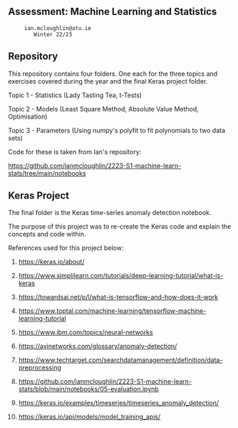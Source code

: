 ## Assessment: Machine Learning and Statistics
         ian.mcloughlin@atu.ie
            Winter 22/23

## Repository 

This repository contains four folders. One each for the three topics and exercises covered during the year and the final Keras project folder.

Topic 1 - Statistics (Lady Tasting Tea, t-Tests)

Topic 2 - Models (Least Square Method, Absolute Value Method, Optimisation)

Topic 3 - Parameters (Using numpy's polyfit to fit polynomials to two data sets)

Code for these is taken from Ian's repository:

https://github.com/ianmcloughlin/2223-S1-machine-learn-stats/tree/main/notebooks

## Keras Project

The final folder is the Keras time-series anomaly detection notebook.

The purpose of this project was to re-create the Keras code and explain the concepts and code within.

References used for this project below:

1)  https://keras.io/about/

2)  https://www.simplilearn.com/tutorials/deep-learning-tutorial/what-is-keras

3)  https://towardsai.net/p/l/what-is-tensorflow-and-how-does-it-work

4)  https://www.toptal.com/machine-learning/tensorflow-machine-learning-tutorial

5)  https://www.ibm.com/topics/neural-networks

6)  https://avinetworks.com/glossary/anomaly-detection/

7)  https://www.techtarget.com/searchdatamanagement/definition/data-preprocessing

8)  https://github.com/ianmcloughlin/2223-S1-machine-learn-stats/blob/main/notebooks/05-evaluation.ipynb

9)  https://keras.io/examples/timeseries/timeseries_anomaly_detection/

10) https://keras.io/api/models/model_training_apis/







